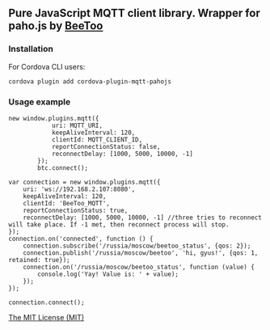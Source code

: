## Pure JavaScript MQTT client library. Wrapper for paho.js by [BeeToo](http://beetoo.me) ##

### Installation

For Cordova CLI users:

```
cordova plugin add cordova-plugin-mqtt-pahojs
```

### Usage example

```
new window.plugins.mqtt({
            uri: MQTT_URI,
            keepAliveInterval: 120,
            clientId: MQTT_CLIENT_ID,
            reportConnectionStatus: false,
            reconnectDelay: [1000, 5000, 10000, -1]
        });
        btc.connect();

var connection = new window.plugins.mqtt({
    uri: 'ws://192.168.2.107:8080',
    keepAliveInterval: 120,
    clientId: 'BeeToo_MQTT',
    reportConnectionStatus: true,
    reconnectDelay: [1000, 5000, 10000, -1] //three tries to reconnect will take place. If -1 met, then reconnect process will stop.
});
connection.on('connected', function () {
    connection.subscribe('/russia/moscow/beetoo_status', {qos: 2});
    connection.publish('/russia/moscow/beetoo', 'hi, gyus!', {qos: 1, retained: true});
    connection.on('/russia/moscow/beetoo_status', function (value) {
        console.log('Yay! Value is: ' + value);
    });
});

connection.connect();
```

[The MIT License (MIT)](http://www.opensource.org/licenses/mit-license.html)